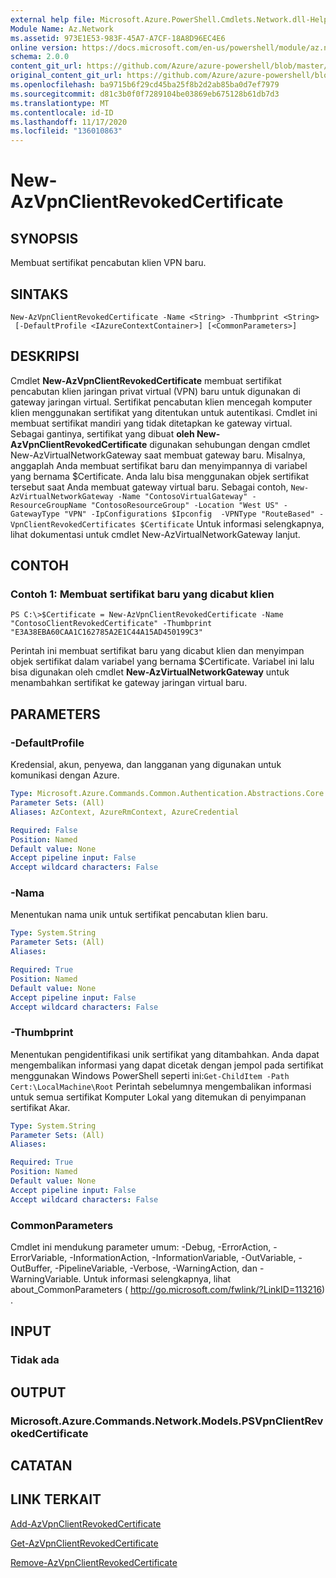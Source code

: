 ```yaml
---
external help file: Microsoft.Azure.PowerShell.Cmdlets.Network.dll-Help.xml
Module Name: Az.Network
ms.assetid: 973E1E53-983F-45A7-A7CF-18A8D96EC4E6
online version: https://docs.microsoft.com/en-us/powershell/module/az.network/new-azvpnclientrevokedcertificate
schema: 2.0.0
content_git_url: https://github.com/Azure/azure-powershell/blob/master/src/Network/Network/help/New-AzVpnClientRevokedCertificate.md
original_content_git_url: https://github.com/Azure/azure-powershell/blob/master/src/Network/Network/help/New-AzVpnClientRevokedCertificate.md
ms.openlocfilehash: ba9715b6f29cd45ba25f8b2d2ab85ba0d7ef7979
ms.sourcegitcommit: d81c3b0f0f7289104be03869eb675128b61db7d3
ms.translationtype: MT
ms.contentlocale: id-ID
ms.lasthandoff: 11/17/2020
ms.locfileid: "136010863"
---
```

# New-AzVpnClientRevokedCertificate

## SYNOPSIS
Membuat sertifikat pencabutan klien VPN baru.

## SINTAKS

```
New-AzVpnClientRevokedCertificate -Name <String> -Thumbprint <String>
 [-DefaultProfile <IAzureContextContainer>] [<CommonParameters>]
```

## DESKRIPSI
Cmdlet **New-AzVpnClientRevokedCertificate** membuat sertifikat pencabutan klien jaringan privat virtual (VPN) baru untuk digunakan di gateway jaringan virtual.
Sertifikat pencabutan klien mencegah komputer klien menggunakan sertifikat yang ditentukan untuk autentikasi.
Cmdlet ini membuat sertifikat mandiri yang tidak ditetapkan ke gateway virtual.
Sebagai gantinya, sertifikat yang dibuat **oleh New-AzVpnClientRevokedCertificate** digunakan sehubungan dengan cmdlet New-AzVirtualNetworkGateway saat membuat gateway baru.
Misalnya, anggaplah Anda membuat sertifikat baru dan menyimpannya di variabel yang bernama $Certificate.
Anda lalu bisa menggunakan objek sertifikat tersebut saat Anda membuat gateway virtual baru.
Sebagai contoh, `New-AzVirtualNetworkGateway -Name "ContosoVirtualGateway" -ResourceGroupName "ContosoResourceGroup" -Location "West US" -GatewayType "VPN" -IpConfigurations $Ipconfig  -VPNType "RouteBased" -VpnClientRevokedCertificates $Certificate`
Untuk informasi selengkapnya, lihat dokumentasi untuk cmdlet New-AzVirtualNetworkGateway lanjut.

## CONTOH

### Contoh 1: Membuat sertifikat baru yang dicabut klien
```
PS C:\>$Certificate = New-AzVpnClientRevokedCertificate -Name "ContosoClientRevokedCertificate" -Thumbprint "E3A38EBA60CAA1C162785A2E1C44A15AD450199C3"
```

Perintah ini membuat sertifikat baru yang dicabut klien dan menyimpan objek sertifikat dalam variabel yang bernama $Certificate.
Variabel ini lalu bisa digunakan oleh cmdlet **New-AzVirtualNetworkGateway** untuk menambahkan sertifikat ke gateway jaringan virtual baru.

## PARAMETERS

### -DefaultProfile
Kredensial, akun, penyewa, dan langganan yang digunakan untuk komunikasi dengan Azure.

```yaml
Type: Microsoft.Azure.Commands.Common.Authentication.Abstractions.Core.IAzureContextContainer
Parameter Sets: (All)
Aliases: AzContext, AzureRmContext, AzureCredential

Required: False
Position: Named
Default value: None
Accept pipeline input: False
Accept wildcard characters: False
```

### -Nama
Menentukan nama unik untuk sertifikat pencabutan klien baru.

```yaml
Type: System.String
Parameter Sets: (All)
Aliases:

Required: True
Position: Named
Default value: None
Accept pipeline input: False
Accept wildcard characters: False
```

### -Thumbprint
Menentukan pengidentifikasi unik sertifikat yang ditambahkan.
Anda dapat mengembalikan informasi yang dapat dicetak dengan jempol pada sertifikat menggunakan Windows PowerShell seperti ini:`Get-ChildItem -Path Cert:\LocalMachine\Root`
Perintah sebelumnya mengembalikan informasi untuk semua sertifikat Komputer Lokal yang ditemukan di penyimpanan sertifikat Akar.

```yaml
Type: System.String
Parameter Sets: (All)
Aliases:

Required: True
Position: Named
Default value: None
Accept pipeline input: False
Accept wildcard characters: False
```

### CommonParameters
Cmdlet ini mendukung parameter umum: -Debug, -ErrorAction, -ErrorVariable, -InformationAction, -InformationVariable, -OutVariable, -OutBuffer, -PipelineVariable, -Verbose, -WarningAction, dan -WarningVariable. Untuk informasi selengkapnya, lihat about_CommonParameters ( http://go.microsoft.com/fwlink/?LinkID=113216) .

## INPUT

### Tidak ada

## OUTPUT

### Microsoft.Azure.Commands.Network.Models.PSVpnClientRevokedCertificate

## CATATAN

## LINK TERKAIT

[Add-AzVpnClientRevokedCertificate](./Add-AzVpnClientRevokedCertificate.md)

[Get-AzVpnClientRevokedCertificate](./Get-AzVpnClientRevokedCertificate.md)

[Remove-AzVpnClientRevokedCertificate](./Remove-AzVpnClientRevokedCertificate.md)


